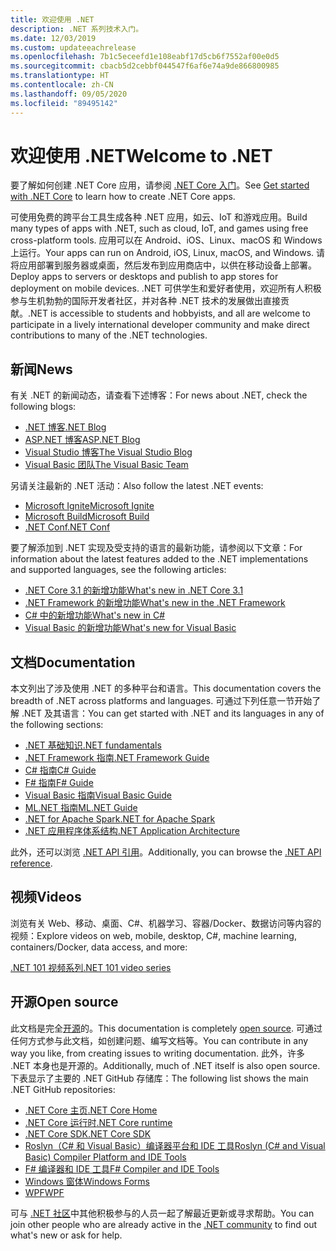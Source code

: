 ```yaml
---
title: 欢迎使用 .NET
description: .NET 系列技术入门。
ms.date: 12/03/2019
ms.custom: updateeachrelease
ms.openlocfilehash: 7b1c5eceefd1e108eabf17d5cb6f7552af00e0d5
ms.sourcegitcommit: cbacb5d2cebbf044547f6af6e74a9de866800985
ms.translationtype: HT
ms.contentlocale: zh-CN
ms.lasthandoff: 09/05/2020
ms.locfileid: "89495142"
---
```

# <a name="welcome-to-net"></a><span data-ttu-id="18aa1-103">欢迎使用 .NET</span><span class="sxs-lookup"><span data-stu-id="18aa1-103">Welcome to .NET</span></span>

<span data-ttu-id="18aa1-104">要了解如何创建 .NET Core 应用，请参阅 [.NET Core 入门](core/get-started.md)。</span><span class="sxs-lookup"><span data-stu-id="18aa1-104">See [Get started with .NET Core](core/get-started.md) to learn how to create .NET Core apps.</span></span>

<span data-ttu-id="18aa1-105">可使用免费的跨平台工具生成各种 .NET 应用，如云、IoT 和游戏应用。</span><span class="sxs-lookup"><span data-stu-id="18aa1-105">Build many types of apps with .NET, such as cloud, IoT, and games using free cross-platform tools.</span></span> <span data-ttu-id="18aa1-106">应用可以在 Android、iOS、Linux、macOS 和 Windows 上运行。</span><span class="sxs-lookup"><span data-stu-id="18aa1-106">Your apps can run on Android, iOS, Linux, macOS, and Windows.</span></span> <span data-ttu-id="18aa1-107">请将应用部署到服务器或桌面，然后发布到应用商店中，以供在移动设备上部署。</span><span class="sxs-lookup"><span data-stu-id="18aa1-107">Deploy apps to servers or desktops and publish to app stores for deployment on mobile devices.</span></span> <span data-ttu-id="18aa1-108">.NET 可供学生和爱好者使用，欢迎所有人积极参与生机勃勃的国际开发者社区，并对各种 .NET 技术的发展做出直接贡献。</span><span class="sxs-lookup"><span data-stu-id="18aa1-108">.NET is accessible to students and hobbyists, and all are welcome to participate in a lively international developer community and make direct contributions to many of the .NET technologies.</span></span>

## <a name="news"></a><span data-ttu-id="18aa1-109">新闻</span><span class="sxs-lookup"><span data-stu-id="18aa1-109">News</span></span>

<span data-ttu-id="18aa1-110">有关 .NET 的新闻动态，请查看下述博客：</span><span class="sxs-lookup"><span data-stu-id="18aa1-110">For news about .NET, check the following blogs:</span></span>

- [<span data-ttu-id="18aa1-111">.NET 博客</span><span class="sxs-lookup"><span data-stu-id="18aa1-111">.NET Blog</span></span>](https://devblogs.microsoft.com/dotnet/)
- [<span data-ttu-id="18aa1-112">ASP.NET 博客</span><span class="sxs-lookup"><span data-stu-id="18aa1-112">ASP.NET Blog</span></span>](https://devblogs.microsoft.com/aspnet/)
- [<span data-ttu-id="18aa1-113">Visual Studio 博客</span><span class="sxs-lookup"><span data-stu-id="18aa1-113">The Visual Studio Blog</span></span>](https://devblogs.microsoft.com/visualstudio/)
- [<span data-ttu-id="18aa1-114">Visual Basic 团队</span><span class="sxs-lookup"><span data-stu-id="18aa1-114">The Visual Basic Team</span></span>](https://devblogs.microsoft.com/vbteam/)

<span data-ttu-id="18aa1-115">另请关注最新的 .NET 活动：</span><span class="sxs-lookup"><span data-stu-id="18aa1-115">Also follow the latest .NET events:</span></span>

- [<span data-ttu-id="18aa1-116">Microsoft Ignite</span><span class="sxs-lookup"><span data-stu-id="18aa1-116">Microsoft Ignite</span></span>](https://www.microsoft.com/ignite)
- [<span data-ttu-id="18aa1-117">Microsoft Build</span><span class="sxs-lookup"><span data-stu-id="18aa1-117">Microsoft Build</span></span>](https://www.microsoft.com/build)
- [<span data-ttu-id="18aa1-118">.NET Conf</span><span class="sxs-lookup"><span data-stu-id="18aa1-118">.NET Conf</span></span>](https://www.dotnetconf.net/)

<span data-ttu-id="18aa1-119">要了解添加到 .NET 实现及受支持的语言的最新功能，请参阅以下文章：</span><span class="sxs-lookup"><span data-stu-id="18aa1-119">For information about the latest features added to the .NET implementations and supported languages, see the following articles:</span></span>

- [<span data-ttu-id="18aa1-120">.NET Core 3.1 的新增功能</span><span class="sxs-lookup"><span data-stu-id="18aa1-120">What's new in .NET Core 3.1</span></span>](core/whats-new/dotnet-core-3-1.md)
- [<span data-ttu-id="18aa1-121">.NET Framework 的新增功能</span><span class="sxs-lookup"><span data-stu-id="18aa1-121">What's new in the .NET Framework</span></span>](framework/whats-new/index.md)
- [<span data-ttu-id="18aa1-122">C# 中的新增功能</span><span class="sxs-lookup"><span data-stu-id="18aa1-122">What's new in C#</span></span>](csharp/whats-new/index.md)
- [<span data-ttu-id="18aa1-123">Visual Basic 的新增功能</span><span class="sxs-lookup"><span data-stu-id="18aa1-123">What's new for Visual Basic</span></span>](visual-basic/whats-new/index.md)

## <a name="documentation"></a><span data-ttu-id="18aa1-124">文档</span><span class="sxs-lookup"><span data-stu-id="18aa1-124">Documentation</span></span>

<span data-ttu-id="18aa1-125">本文列出了涉及使用 .NET 的多种平台和语言。</span><span class="sxs-lookup"><span data-stu-id="18aa1-125">This documentation covers the breadth of .NET across platforms and languages.</span></span> <span data-ttu-id="18aa1-126">可通过下列任意一节开始了解 .NET 及其语言：</span><span class="sxs-lookup"><span data-stu-id="18aa1-126">You can get started with .NET and its languages in any of the following sections:</span></span>

- [<span data-ttu-id="18aa1-127">.NET 基础知识</span><span class="sxs-lookup"><span data-stu-id="18aa1-127">.NET fundamentals</span></span>](fundamentals/index.yml)
- [<span data-ttu-id="18aa1-128">.NET Framework 指南</span><span class="sxs-lookup"><span data-stu-id="18aa1-128">.NET Framework Guide</span></span>](framework/index.yml)
- [<span data-ttu-id="18aa1-129">C# 指南</span><span class="sxs-lookup"><span data-stu-id="18aa1-129">C# Guide</span></span>](csharp/index.yml)
- [<span data-ttu-id="18aa1-130">F# 指南</span><span class="sxs-lookup"><span data-stu-id="18aa1-130">F# Guide</span></span>](fsharp/index.yml)
- [<span data-ttu-id="18aa1-131">Visual Basic 指南</span><span class="sxs-lookup"><span data-stu-id="18aa1-131">Visual Basic Guide</span></span>](visual-basic/index.yml)
- [<span data-ttu-id="18aa1-132">ML.NET 指南</span><span class="sxs-lookup"><span data-stu-id="18aa1-132">ML.NET Guide</span></span>](machine-learning/index.yml)
- [<span data-ttu-id="18aa1-133">.NET for Apache Spark</span><span class="sxs-lookup"><span data-stu-id="18aa1-133">.NET for Apache Spark</span></span>](spark/index.yml)
- [<span data-ttu-id="18aa1-134">.NET 应用程序体系结构</span><span class="sxs-lookup"><span data-stu-id="18aa1-134">.NET Application Architecture</span></span>](architecture/index.yml)

<span data-ttu-id="18aa1-135">此外，还可以浏览 [.NET API 引用](/dotnet/api)。</span><span class="sxs-lookup"><span data-stu-id="18aa1-135">Additionally, you can browse the [.NET API reference](/dotnet/api).</span></span>

## <a name="videos"></a><span data-ttu-id="18aa1-136">视频</span><span class="sxs-lookup"><span data-stu-id="18aa1-136">Videos</span></span>

<span data-ttu-id="18aa1-137">浏览有关 Web、移动、桌面、C#、机器学习、容器/Docker、数据访问等内容的视频：</span><span class="sxs-lookup"><span data-stu-id="18aa1-137">Explore videos on web, mobile, desktop, C#, machine learning, containers/Docker, data access, and more:</span></span>

[<span data-ttu-id="18aa1-138">.NET 101 视频系列</span><span class="sxs-lookup"><span data-stu-id="18aa1-138">.NET 101 video series</span></span>](https://dotnet.microsoft.com/learn/videos)

## <a name="open-source"></a><span data-ttu-id="18aa1-139">开源</span><span class="sxs-lookup"><span data-stu-id="18aa1-139">Open source</span></span>

<span data-ttu-id="18aa1-140">此文档是完全[开源](https://github.com/dotnet/docs)的。</span><span class="sxs-lookup"><span data-stu-id="18aa1-140">This documentation is completely [open source](https://github.com/dotnet/docs).</span></span> <span data-ttu-id="18aa1-141">可通过任何方式参与此文档，如创建问题、编写文档等。</span><span class="sxs-lookup"><span data-stu-id="18aa1-141">You can contribute in any way you like, from creating issues to writing documentation.</span></span> <span data-ttu-id="18aa1-142">此外，许多 .NET 本身也是开源的。</span><span class="sxs-lookup"><span data-stu-id="18aa1-142">Additionally, much of .NET itself is also open source.</span></span> <span data-ttu-id="18aa1-143">下表显示了主要的 .NET GitHub 存储库：</span><span class="sxs-lookup"><span data-stu-id="18aa1-143">The following list shows the main .NET GitHub repositories:</span></span>

- [<span data-ttu-id="18aa1-144">.NET Core 主页</span><span class="sxs-lookup"><span data-stu-id="18aa1-144">.NET Core Home</span></span>](https://github.com/dotnet/core)
- [<span data-ttu-id="18aa1-145">.NET Core 运行时</span><span class="sxs-lookup"><span data-stu-id="18aa1-145">.NET Core runtime</span></span>](https://github.com/dotnet/runtime)
- [<span data-ttu-id="18aa1-146">.NET Core SDK</span><span class="sxs-lookup"><span data-stu-id="18aa1-146">.NET Core SDK</span></span>](https://github.com/dotnet/sdk)
- [<span data-ttu-id="18aa1-147">Roslyn（C# 和 Visual Basic）编译器平台和 IDE 工具</span><span class="sxs-lookup"><span data-stu-id="18aa1-147">Roslyn (C# and Visual Basic) Compiler Platform and IDE Tools</span></span>](https://github.com/dotnet/roslyn)
- [<span data-ttu-id="18aa1-148">F# 编译器和 IDE 工具</span><span class="sxs-lookup"><span data-stu-id="18aa1-148">F# Compiler and IDE Tools</span></span>](https://github.com/dotnet/fsharp)
- [<span data-ttu-id="18aa1-149">Windows 窗体</span><span class="sxs-lookup"><span data-stu-id="18aa1-149">Windows Forms</span></span>](https://github.com/dotnet/winforms)
- [<span data-ttu-id="18aa1-150">WPF</span><span class="sxs-lookup"><span data-stu-id="18aa1-150">WPF</span></span>](https://github.com/dotnet/wpf)

<span data-ttu-id="18aa1-151">可与 [.NET 社区](https://dotnet.microsoft.com/platform/community)中其他积极参与的人员一起了解最近更新或寻求帮助。</span><span class="sxs-lookup"><span data-stu-id="18aa1-151">You can join other people who are already active in the [.NET community](https://dotnet.microsoft.com/platform/community) to find out what's new or ask for help.</span></span>
